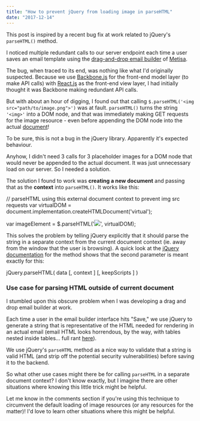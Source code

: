 ```yaml
---
title: "How to prevent jQuery from loading image in parseHTML"
date: "2017-12-14"
---
```


This post is inspired by a recent bug fix at work related to jQuery's `parseHTML()` method.

I noticed multiple redundant calls to our server endpoint each time a user saves an email template using the [drag-and-drop email builder](/2017-05-21-building-app-features-2017/) of [Metisa](https://askmetisa.com).

The bug, when traced to its end, was nothing like what I'd originally suspected. Because we use [Backbone.js](http://backbonejs.org/) for the front-end model layer (to make API calls) with [React.js](https://reactjs.org/) as the front-end view layer, I had initially thought it was Backbone making redundant API calls.

But with about an hour of digging, I found out that calling `$.parseHTML('<img src="path/to/image.png">')` was at fault. `parseHTML()` turns the string `'<img>'` into a DOM node, and that was immediately making GET requests for the image resource - even before appending the DOM node into the actual [document](https://developer.mozilla.org/en-US/docs/Web/API/Document)!

To be sure, this is not a bug in the jQuery library. Apparently it's expected behaviour.

Anyhow, I didn't need 3 calls for 3 placeholder images for a DOM node that would never be appended to the actual document. It was just unnecessary load on our server. So I needed a solution.

The solution I found to work was **creating a new document** and passing that as the **context** into `parseHTML()`. It works like this:

// parseHTML using this external document context to prevent img src requests
var virtualDOM = document.implementation.createHTMLDocument('virtual');

var imageElement = $.parseHTML('![](images/image.png)', virtualDOM);

This solves the problem by telling jQuery explicitly that it should parse the string in a separate context from the current document context (ie. away from the window that the user is browsing). A quick look at the [jQuery documentation](https://api.jquery.com/jquery.parsehtml/) for the method shows that the second parameter is meant exactly for this:

jQuery.parseHTML( data \[, context \] \[, keepScripts \] )

### Use case for parsing HTML outside of current document

I stumbled upon this obscure problem when I was developing a drag and drop email builder at work.

Each time a user in the email builder interface hits "Save," we use jQuery to generate a string that is representative of the HTML needed for rendering in an actual email (email HTML looks horrendous, by the way, with tables nested inside tables... full rant [here](/2017-11-10-email-html/)).

We use jQuery's `parseHTML` method as a nice way to validate that a string is valid HTML (and strip off the potential security vulnerabilities) before saving it to the backend.

So what other use cases might there be for calling `parseHTML` in a separate document context? I don't know exactly, but I imagine there are other situations where knowing this little trick might be helpful.

Let me know in the comments section if you're using this technique to circumvent the default loading of image resources (or any resources for the matter)! I'd love to learn other situations where this might be helpful.
